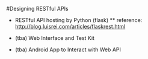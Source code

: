 #Designing RESTful APIs

* RESTful API hosting by Python (flask)
** reference: http://blog.luisrei.com/articles/flaskrest.html

* (tba) Web Interface and Test Kit

* (tba) Android App to Interact with Web API
